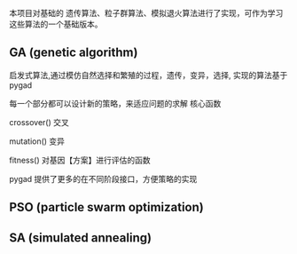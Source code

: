 本项目对基础的 遗传算法、粒子群算法、模拟退火算法进行了实现，可作为学习这些算法的一个基础版本。

## GA (genetic algorithm)
启发式算法,通过模仿自然选择和繁殖的过程，遗传，变异，选择, 实现的算法基于pygad

每一个部分都可以设计新的策略，来适应问题的求解
核心函数

crossover()
交叉

mutation()
变异 


fitness()
对基因【方案】进行评估的函数

pygad 提供了更多的在不同阶段接口，方便策略的实现

## PSO (particle swarm optimization)


## SA (simulated annealing)
